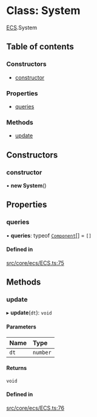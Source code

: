 # Class: System

[ECS](../modules/ECS.md).System

## Table of contents

### Constructors

- [constructor](ECS.System.md#constructor)

### Properties

- [queries](ECS.System.md#queries)

### Methods

- [update](ECS.System.md#update)

## Constructors

### constructor

• **new System**()

## Properties

### queries

• **queries**: typeof [`Component`](ECS.Component.md)[] = `[]`

#### Defined in

[src/core/ecs/ECS.ts:75](https://github.com/hxg2050/hxg/blob/6aa982d/src/core/ecs/ECS.ts#L75)

## Methods

### update

▸ **update**(`dt`): `void`

#### Parameters

| Name | Type |
| :------ | :------ |
| `dt` | `number` |

#### Returns

`void`

#### Defined in

[src/core/ecs/ECS.ts:76](https://github.com/hxg2050/hxg/blob/6aa982d/src/core/ecs/ECS.ts#L76)
